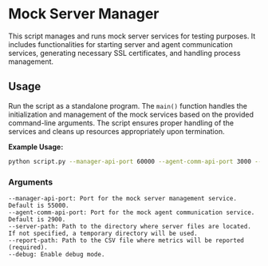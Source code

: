 # Mock Server Manager

This script manages and runs mock server services for testing purposes. It includes functionalities for starting server and agent communication services, generating necessary SSL certificates, and handling process management.

## Usage

Run the script as a standalone program. The `main()` function handles the initialization and management of the mock services based on the provided command-line arguments. The script ensures proper handling of the services and cleans up resources appropriately upon termination.

**Example Usage:**

```sh
python script.py --manager-api-port 60000 --agent-comm-api-port 3000 --server-path /path/to/server --report-path /path/to/report.csv
```

### Arguments

    --manager-api-port: Port for the mock server management service. Default is 55000.
    --agent-comm-api-port: Port for the mock agent communication service. Default is 2900.
    --server-path: Path to the directory where server files are located. If not specified, a temporary directory will be used.
    --report-path: Path to the CSV file where metrics will be reported (required).
    --debug: Enable debug mode.
